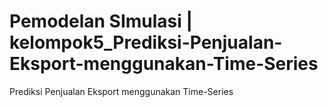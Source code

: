 # Pemodelan SImulasi | kelompok5_Prediksi-Penjualan-Eksport-menggunakan-Time-Series
 Prediksi Penjualan Eksport menggunakan Time-Series
